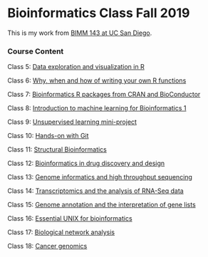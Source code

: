 # Bioinformatics Class Fall 2019

This is my work from [BIMM 143 at UC San Diego](https://bioboot.github.io/bimm143_F19/).

### Course Content

Class 5: [Data exploration and visualization in R](https://github.com/belindarxx/Introduction_to_Bioinformatics_BIMM143-/blob/master/class5/class05.md)

Class 6: [Why, when and how of writing your own R functions](https://github.com/belindarxx/Introduction_to_Bioinformatics_BIMM143-/blob/master/class6/class6.md)

Class 7: [Bioinformatics R packages from CRAN and BioConductor](https://github.com/belindarxx/BIMM143/blob/master/class7/Class7.md)

Class 8: [Introduction to machine learning for Bioinformatics 1](https://github.com/belindarxx/BIMM143/blob/master/class8/Class8.md)

Class 9: [Unsupervised learning mini-project](https://github.com/belindarxx/BIMM143/blob/master/class9/Class9.md)

Class 10: [Hands-on with Git](https://bioboot.github.io/bimm143_F19/lectures/#10)

Class 11: [Structural Bioinformatics](https://github.com/belindarxx/BIMM143/blob/master/class11/class11.md)

Class 12: [Bioinformatics in drug discovery and design](https://github.com/belindarxx/BIMM143/blob/master/class12/class12.md)

Class 13: [Genome informatics and high throughput sequencing](https://bioboot.github.io/bimm143_F19/lectures/#13)

Class 14: [Transcriptomics and the analysis of RNA-Seq data](https://github.com/belindarxx/BIMM143/blob/master/class14/class14.md)

Class 15: [Genome annotation and the interpretation of gene lists](https://github.com/belindarxx/BIMM143/blob/master/class15/class15.md)

Class 16: [Essential UNIX for bioinformatics](https://bioboot.github.io/bimm143_F19/lectures/#16)

Class 17: [Biological network analysis](https://bioboot.github.io/bimm143_F19/lectures/#17)

Class 18: [Cancer genomics](https://github.com/belindarxx/BIMM143/blob/master/class18/class18.md)
